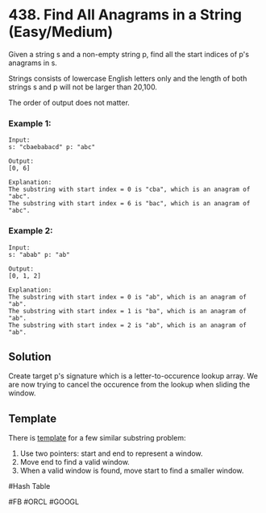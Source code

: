 # 438. Find All Anagrams in a String (Easy/Medium)

Given a string s and a non-empty string p, find all the start indices of p's anagrams in s.

Strings consists of lowercase English letters only and the length of both strings s and p will not be larger than 20,100.

The order of output does not matter.

### Example 1:
```
Input:
s: "cbaebabacd" p: "abc"

Output:
[0, 6]

Explanation:
The substring with start index = 0 is "cba", which is an anagram of "abc".
The substring with start index = 6 is "bac", which is an anagram of "abc".
```
### Example 2:
```
Input:
s: "abab" p: "ab"

Output:
[0, 1, 2]

Explanation:
The substring with start index = 0 is "ab", which is an anagram of "ab".
The substring with start index = 1 is "ba", which is an anagram of "ab".
The substring with start index = 2 is "ab", which is an anagram of "ab".
```

## Solution
Create target p's signature which is a letter-to-occurence lookup array. We are now trying to cancel the occurence from the lookup when sliding the window.

## Template
There is [template](https://leetcode.com/problems/minimum-window-substring/discuss/26808/here-is-a-10-line-template-that-can-solve-most-substring-problems) for a few similar substring problem:

1. Use two pointers: start and end to represent a window.
2. Move end to find a valid window.
3. When a valid window is found, move start to find a smaller window.

#Hash Table

#FB #ORCL #GOOGL
